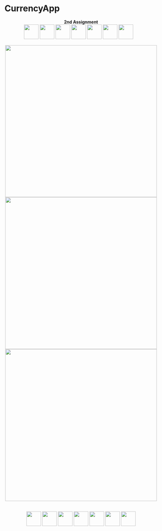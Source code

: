 # CurrencyApp


<p align="center">
  <b>2nd Assignment</b><br>
  <img src="http://www.clker.com/cliparts/c/5/9/1/13663724661045000346Conversion_Of_Currency.svg.hi.png" width="48" >
  <img src="http://www.clker.com/cliparts/c/5/9/1/13663724661045000346Conversion_Of_Currency.svg.hi.png" width="48" >
  <img src="http://www.clker.com/cliparts/c/5/9/1/13663724661045000346Conversion_Of_Currency.svg.hi.png" width="48" >
  <img src="http://www.clker.com/cliparts/c/5/9/1/13663724661045000346Conversion_Of_Currency.svg.hi.png" width="48" >
  <img src="http://www.clker.com/cliparts/c/5/9/1/13663724661045000346Conversion_Of_Currency.svg.hi.png" width="48" >
  <img src="http://www.clker.com/cliparts/c/5/9/1/13663724661045000346Conversion_Of_Currency.svg.hi.png" width="48" >
  <img src="http://www.clker.com/cliparts/c/5/9/1/13663724661045000346Conversion_Of_Currency.svg.hi.png" width="48" >
    <br><br>
  <img src="https://i.imgflip.com/1nygzj.jpg" width="500">
  <img src="https://i.imgflip.com/1nyg4v.jpg" width="500">
  <img src="https://i.imgflip.com/1nygsj.jpg" width="500">
    <br><br>
  <img src="http://www.clker.com/cliparts/c/5/9/1/13663724661045000346Conversion_Of_Currency.svg.hi.png" width="48" >
  <img src="http://www.clker.com/cliparts/c/5/9/1/13663724661045000346Conversion_Of_Currency.svg.hi.png" width="48" >
  <img src="http://www.clker.com/cliparts/c/5/9/1/13663724661045000346Conversion_Of_Currency.svg.hi.png" width="48" >
  <img src="http://www.clker.com/cliparts/c/5/9/1/13663724661045000346Conversion_Of_Currency.svg.hi.png" width="48" >
  <img src="http://www.clker.com/cliparts/c/5/9/1/13663724661045000346Conversion_Of_Currency.svg.hi.png" width="48" >
  <img src="http://www.clker.com/cliparts/c/5/9/1/13663724661045000346Conversion_Of_Currency.svg.hi.png" width="48" >
  <img src="http://www.clker.com/cliparts/c/5/9/1/13663724661045000346Conversion_Of_Currency.svg.hi.png" width="48" >
</p>
